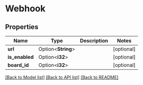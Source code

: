 # Webhook

## Properties

Name | Type | Description | Notes
------------ | ------------- | ------------- | -------------
**url** | Option<**String**> |  | [optional]
**is_enabled** | Option<**i32**> |  | [optional]
**board_id** | Option<**i32**> |  | [optional]

[[Back to Model list]](../README.md#documentation-for-models) [[Back to API list]](../README.md#documentation-for-api-endpoints) [[Back to README]](../README.md)


